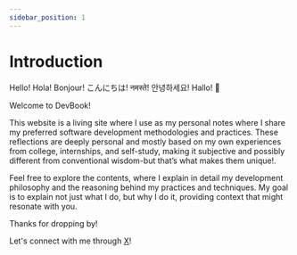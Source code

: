 ```yaml
---
sidebar_position: 1
---
```


# Introduction

Hello! Hola! Bonjour! こんにちは! नमस्ते! 안녕하세요! Hallo! 👋

Welcome to DevBook!

This website is a living site where I use as my personal notes where I share my preferred software development methodologies and practices. These reflections are deeply personal and mostly based on my own experiences from college, internships, and self-study, making it subjective and possibly different from conventional wisdom-but that’s what makes them unique!.

Feel free to explore the contents, where I explain in detail my development philosophy and the reasoning behind my practices and techniques. My goal is to explain not just what I do, but why I do it, providing context that might resonate with you.

Thanks for dropping by!

Let's connect with me through [X](https://x.com/rafiwiranaa)!
